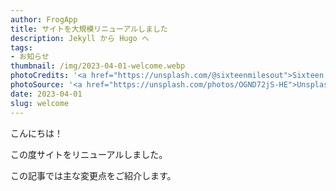 ```yaml
---
author: FrogApp
title: サイトを大規模リニューアルしました
description: Jekyll から Hugo へ
tags:
- お知らせ
thumbnail: /img/2023-04-01-welcome.webp
photoCredits: '<a href="https://unsplash.com/@sixteenmilesout">Sixteen Miles Out</a>'
photoSource: '<a href="https://unsplash.com/photos/OGND72jS-HE">Unsplash</a>'
date: 2023-04-01
slug: welcome
---
```



こんにちは！

この度サイトをリニューアルしました。

この記事では主な変更点をご紹介します。
